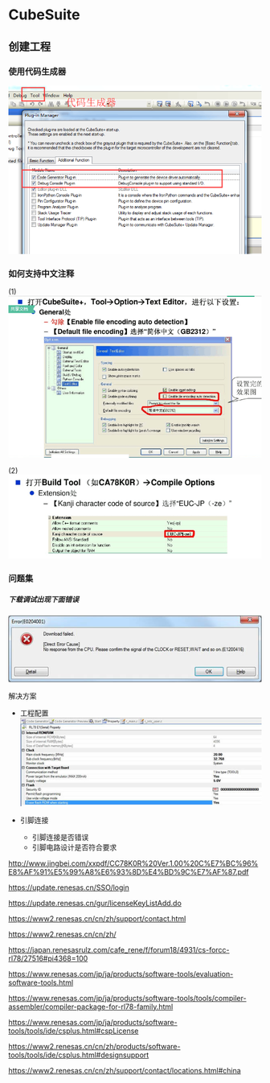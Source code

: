 # CubeSuite

## 创建工程

### 使用代码生成器

![](/assets/2.CubeSuiteAssets/工程配置1.png)


### 如何支持中文注释
(1)
![](/assets/2.CubeSuiteAssets/2]L88T$D0YNTYDE~%[10IJP.png)

(2)
![](/assets/2.CubeSuiteAssets/5{7WWFXGB%I1WVCNKVA[C$W.png)

### 问题集

##### 下载调试出现下面错误

![](/assets/2.CubeSuiteAssets/CSError下载调试.jpg)

解决方案

* 工程配置  
  ![](/assets/2.CubeSuiteAssets/CSError下载调试1.jpg)

* 引脚连接

  * 引脚连接是否错误
  * 引脚电路设计是否符合要求



http://www.jingbei.com/xxpdf/CC78K0R%20Ver.1.00%20C%E7%BC%96%E8%AF%91%E5%99%A8%E6%93%8D%E4%BD%9C%E7%AF%87.pdf


https://update.renesas.cn/SSO/login

https://update.renesas.cn/gur/licenseKeyListAdd.do

https://www2.renesas.cn/cn/zh/support/contact.html



https://www2.renesas.cn/cn/zh/


https://japan.renesasrulz.com/cafe_rene/f/forum18/4931/cs-forcc-rl78/27516#pi4368=100

https://www.renesas.com/jp/ja/products/software-tools/evaluation-software-tools.html

https://www.renesas.com/jp/ja/products/software-tools/tools/compiler-assembler/compiler-package-for-rl78-family.html

https://www.renesas.com/jp/ja/products/software-tools/tools/ide/csplus.html#cspLicense

https://www2.renesas.cn/cn/zh/products/software-tools/tools/ide/csplus.html#designsupport


https://www2.renesas.cn/cn/zh/support/contact/locations.html#china
